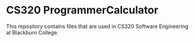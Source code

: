# CS320 ProgrammerCalculator

This repository contains files that are used in CS320 Software Engineering at Blackburn College.